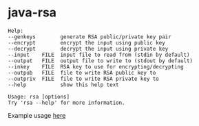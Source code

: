 # java-rsa

```
Help:
--genkeys        generate RSA public/private key pair
--encrypt        encrypt the input using public key
--decrypt        decrypt the input using private key
--input    FILE  input file to read from (stdin by default)
--output   FILE  output file to write to (stdout by default)
--inkey    FILE  RSA key to use for encrypting/decrypting
--outpub   FILE  file to write RSA public key to
--outpriv  FILE  file to write RSA private key to
--help           show this help text

Usage: rsa [options]
Try 'rsa --help' for more information.
```

Example usage [here](https://rawgit.com/grit96/java-rsa/master/example.html)
